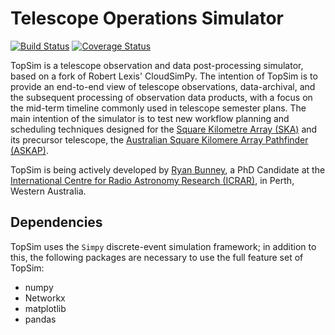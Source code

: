# Telescope Operations Simulator
[![Build Status](https://travis-ci.com/top-sim/topsim.svg?branch=master
)](https://travis-ci.com/top-sim/topsim)
[![Coverage Status](https://coveralls.io/repos/github/top-sim/topsim/badge.svg?branch=master)](https://coveralls.io/github/top-sim/topsim?branch=master)

TopSim is a telescope observation and data post-processing simulator, based on
a fork of Robert Lexis' CloudSimPy. The intention of TopSim is to provide an
end-to-end view of telescope observations, data-archival, and the subsequent
processing of observation data products, with a focus on the mid-term timeline
commonly used in telescope semester plans. The main intention of the simulator
is to test new workflow planning and scheduling techniques designed for the
[Square Kilometre Array (SKA)](https://www.skatelescope.org/) and its precursor
telescope, the [Australian Square Kilomere Array Pathfinder
(ASKAP)](https://www.atnf.csiro.au/projects/askap/index.html).

TopSim is being actively developed by [Ryan
Bunney](https://www.icrar.org/people/rbunney/), a PhD Candidate at the
[International Centre for Radio Astronomy Research
(ICRAR)](https://www.icrar.org/), in Perth, Western Australia. 

## Dependencies

TopSim uses the `Simpy` discrete-event simulation framework; in addition to
this, the following packages are necessary to use the full feature set of
TopSim:

* numpy
* Networkx
* matplotlib
* pandas 
